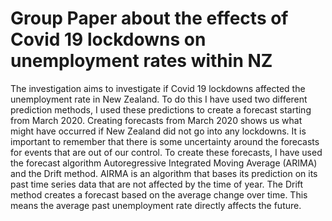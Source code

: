 # Group Paper about the effects of Covid 19 lockdowns on unemployment rates within NZ

The investigation aims to investigate if Covid 19 lockdowns affected the unemployment rate in New 
Zealand. To do this I have used two different prediction methods, I used these predictions to create a 
forecast starting from March 2020. Creating forecasts from March 2020 shows us what might have 
occurred if New Zealand did not go into any lockdowns. It is important to remember that there is some 
uncertainty around the forecasts for events that are out of our control. To create these forecasts, I have 
used the forecast algorithm Autoregressive Integrated Moving Average (ARIMA) and the Drift method. 
AIRMA is an algorithm that bases its prediction on its past time series data that are not affected by the
time of year. The Drift method creates a forecast based on the average change over time. This means 
the average past unemployment rate directly affects the future.
